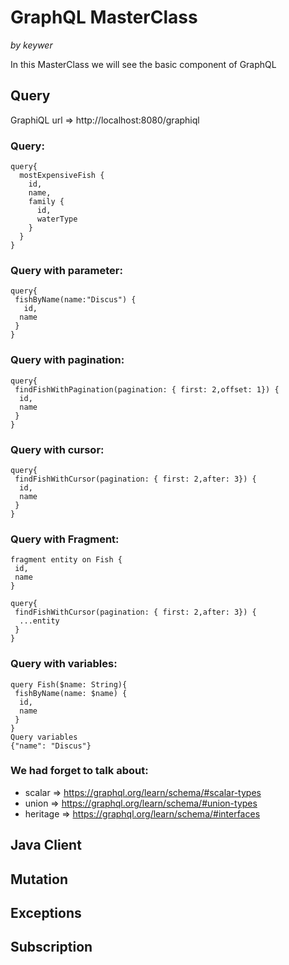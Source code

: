 # GraphQL MasterClass 
*by keywer*

In this MasterClass we will see the basic component of GraphQL

## Query
GraphiQL url => http://localhost:8080/graphiql

### Query:  
```
query{
  mostExpensiveFish {
    id,
    name,
    family {
      id,
      waterType
    }
  }
}
```

### Query with parameter:  
```
query{
 fishByName(name:"Discus") {
   id,
  name
 }
}
```

### Query with pagination:
```
query{
 findFishWithPagination(pagination: { first: 2,offset: 1}) {
  id,
  name
 }
}
```

### Query with cursor:
```
query{
 findFishWithCursor(pagination: { first: 2,after: 3}) {
  id,
  name
 }
}
```

### Query with Fragment:
```
fragment entity on Fish {
 id,
 name
}

query{
 findFishWithCursor(pagination: { first: 2,after: 3}) {
  ...entity
 }
}
```
### Query with variables:
```
query Fish($name: String){
 fishByName(name: $name) {
  id,
  name
 }
}
Query variables
{"name": "Discus"}
```

### We had forget to talk about:
 - scalar => https://graphql.org/learn/schema/#scalar-types
 - union => https://graphql.org/learn/schema/#union-types
 - heritage => https://graphql.org/learn/schema/#interfaces

## Java Client
## Mutation
## Exceptions
## Subscription

